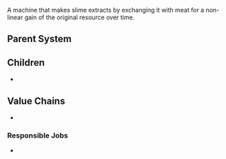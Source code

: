 A machine that makes slime extracts by exchanging it with meat for a non-linear gain of the original resource over time.
## Parent System

## Children
- 
## Value Chains
- 
### Responsible Jobs
-

